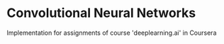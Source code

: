 # Convolutional Neural Networks

Implementation for assignments of course 'deeplearning.ai' in Coursera
